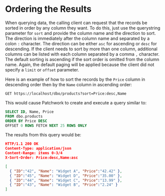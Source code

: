 # Ordering the Results

When querying data, the calling client can request that the records be sorted in order by any column they want. To do this, just use the querystring parameter for `sort` and provide the column name and the direction to sort. The direction is immediately after the column name and separated by a colon `:` character. The direction can be either `asc` for ascending or `desc` for descending. If the client needs to sort by more than one column, additional columns can be listed with each column separated by a comma `,` character. The default sorting is ascending if the sort order is omitted from the column name. Again, the default paging will be applied because the client did not specify a `limit` or `offset` parameter.

Here is an example of how to sort the records by the `Price` column in descending order then by the `Name` column in ascending order:

```http
GET https://localhost/dbo/products?sort=Price:desc,Name
```

This would cause Patchwork to create and execute a query similar to:

```sql
SELECT ID, Name, Price 
FROM dbo.products 
ORDER BY Price DESC
OFFSET 0 ROWS FETCH NEXT 25 ROWS ONLY
```

The results from this query would be:

```json
HTTP/1.1 200 OK
Content-Type: application/json
Content-Range: items 0-3/4
X-Sort-Order: Price:desc,Name:asc

[
  { "ID":"42", "Name": "Widget A", "Price":"42.42" },
  { "ID":"45", "Name": "Widget D", "Price":"35.00" },
  { "ID":"44", "Name": "Widget C", "Price":"13.99" },
  { "ID":"43", "Name": "Widget B", "Price":"2.24" }
]
```
